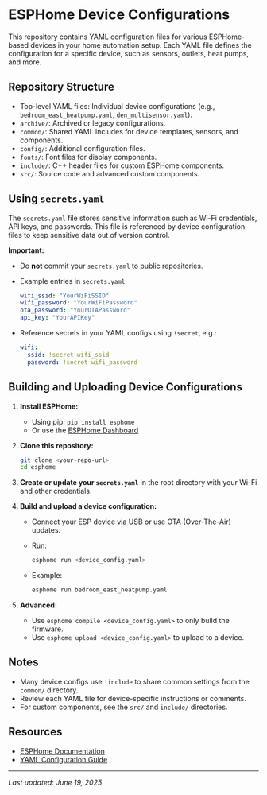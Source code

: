 # ESPHome Device Configurations

This repository contains YAML configuration files for various ESPHome-based devices in your home automation setup. Each YAML file defines the configuration for a specific device, such as sensors, outlets, heat pumps, and more.

## Repository Structure

- Top-level YAML files: Individual device configurations (e.g., `bedroom_east_heatpump.yaml`, `den_multisensor.yaml`).
- `archive/`: Archived or legacy configurations.
- `common/`: Shared YAML includes for device templates, sensors, and components.
- `config/`: Additional configuration files.
- `fonts/`: Font files for display components.
- `include/`: C++ header files for custom ESPHome components.
- `src/`: Source code and advanced custom components.

## Using `secrets.yaml`

The `secrets.yaml` file stores sensitive information such as Wi-Fi credentials, API keys, and passwords. This file is referenced by device configuration files to keep sensitive data out of version control.

**Important:**

- Do **not** commit your `secrets.yaml` to public repositories.
- Example entries in `secrets.yaml`:

  ```yaml
  wifi_ssid: "YourWiFiSSID"
  wifi_password: "YourWiFiPassword"
  ota_password: "YourOTAPassword"
  api_key: "YourAPIKey"
  ```

- Reference secrets in your YAML configs using `!secret`, e.g.:

  ```yaml
  wifi:
    ssid: !secret wifi_ssid
    password: !secret wifi_password
  ```

## Building and Uploading Device Configurations

1. **Install ESPHome:**
   - Using pip: `pip install esphome`
   - Or use the [ESPHome Dashboard](https://esphome.io/guides/getting_started_command_line.html)

2. **Clone this repository:**

   ```sh
   git clone <your-repo-url>
   cd esphome
   ```

3. **Create or update your `secrets.yaml`** in the root directory with your Wi-Fi and other credentials.

4. **Build and upload a device configuration:**
   - Connect your ESP device via USB or use OTA (Over-The-Air) updates.
   - Run:

     ```sh
     esphome run <device_config.yaml>
     ```

   - Example:

     ```sh
     esphome run bedroom_east_heatpump.yaml
     ```

5. **Advanced:**
   - Use `esphome compile <device_config.yaml>` to only build the firmware.
   - Use `esphome upload <device_config.yaml>` to upload to a device.

## Notes

- Many device configs use `!include` to share common settings from the `common/` directory.
- Review each YAML file for device-specific instructions or comments.
- For custom components, see the `src/` and `include/` directories.

## Resources

- [ESPHome Documentation](https://esphome.io/)
- [YAML Configuration Guide](https://esphome.io/guides/configuration-types.html)

---

*Last updated: June 19, 2025*
